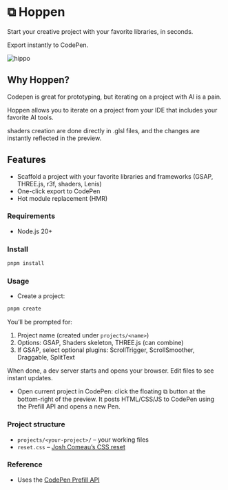 # ⧉ Hoppen

Start your creative project with your favorite libraries, in seconds.

Export instantly to CodePen.

![hippo](https://media2.giphy.com/media/v1.Y2lkPTc5MGI3NjExMTNha3N2Mmp3NWFyMnByeDVqbm9nZjBqbmhyMWNrN3Zhc21nNG5tZiZlcD12MV9pbnRlcm5hbF9naWZfYnlfaWQmY3Q9Zw/9gAqBnmx88xk9kcjed/giphy.gif)

## Why Hoppen?

Codepen is great for prototyping, but iterating on a project with AI is a pain.

Hoppen allows you to iterate on a project from your IDE that includes your favorite AI tools.

shaders creation are done directly in .glsl files, and the changes are instantly reflected in the preview.

## Features

- Scaffold a project with your favorite libraries and frameworks (GSAP, THREE.js, r3f, shaders, Lenis)
- One-click export to CodePen
- Hot module replacement (HMR)

### Requirements

- Node.js 20+

### Install

```bash
pnpm install
```

### Usage

- Create a project:

```bash
pnpm create
```

You’ll be prompted for:

1. Project name (created under `projects/<name>`)
2. Options: GSAP, Shaders skeleton, THREE.js (can combine)
3. If GSAP, select optional plugins: ScrollTrigger, ScrollSmoother, Draggable, SplitText

When done, a dev server starts and opens your browser. Edit files to see instant updates.

- Open current project in CodePen: click the floating ⧉ button at the bottom-right of the preview. It posts HTML/CSS/JS to CodePen using the Prefill API and opens a new Pen.

### Project structure

- `projects/<your-project>/` – your working files
- `reset.css` – [Josh Comeau’s CSS reset](https://www.joshwcomeau.com/css/custom-css-reset/)

### Reference

- Uses the [CodePen Prefill API](https://blog.codepen.io/documentation/prefill/)
